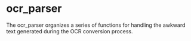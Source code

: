 # ocr_parser
The ocr_parser organizes a series of functions for handling the awkward text generated during the OCR conversion process.

